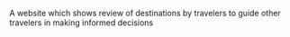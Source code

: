 A website which shows review of destinations by travelers to guide other travelers in making informed decisions
